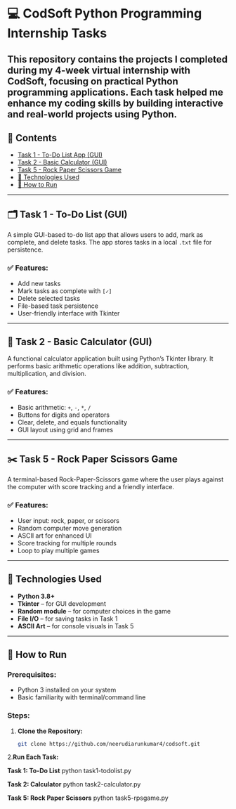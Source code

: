 # 💻 CodSoft Python Programming Internship Tasks

This repository contains the projects I completed during my **4-week virtual internship** with **CodSoft**, focusing on practical Python programming applications. Each task helped me enhance my coding skills by building interactive and real-world projects using Python.
---

## 📁 Contents

- [Task 1 - To-Do List App (GUI)](#task-1---to-do-list-gui)
- [Task 2 - Basic Calculator (GUI)](#task-2---basic-calculator-gui)
- [Task 5 - Rock Paper Scissors Game](#task-4---rock-paper-scissors-game)
- [🔧 Technologies Used](#-technologies-used)
- [🚀 How to Run](#-how-to-run)
---

## 🗂 Task 1 - To-Do List (GUI)

A simple GUI-based to-do list app that allows users to add, mark as complete, and delete tasks. The app stores tasks in a local `.txt` file for persistence.

### ✅ Features:
- Add new tasks
- Mark tasks as complete with `[✓]`
- Delete selected tasks
- File-based task persistence
- User-friendly interface with Tkinter

---

## 🧮 Task 2 - Basic Calculator (GUI)

A functional calculator application built using Python’s Tkinter library. It performs basic arithmetic operations like addition, subtraction, multiplication, and division.

### ✅ Features:
- Basic arithmetic: `+`, `-`, `*`, `/`
- Buttons for digits and operators
- Clear, delete, and equals functionality
- GUI layout using grid and frames

---

## ✂️ Task 5 - Rock Paper Scissors Game

A terminal-based Rock-Paper-Scissors game where the user plays against the computer with score tracking and a friendly interface.

### ✅ Features:
- User input: rock, paper, or scissors
- Random computer move generation
- ASCII art for enhanced UI
- Score tracking for multiple rounds
- Loop to play multiple games

---

## 🔧 Technologies Used

- **Python 3.8+**
- **Tkinter** – for GUI development
- **Random module** – for computer choices in the game
- **File I/O** – for saving tasks in Task 1
- **ASCII Art** – for console visuals in Task 5

---

## 🚀 How to Run

### Prerequisites:
- Python 3 installed on your system
- Basic familiarity with terminal/command line

### Steps:

1. **Clone the Repository:**
   ```bash
   git clone https://github.com/neerudiarunkumar4/codsoft.git
   
2.**Run Each Task:**

  **Task 1: To-Do List**
python task1-todolist.py

  **Task 2: Calculator**
python task2-calculator.py

  **Task 5: Rock Paper Scissors**
python task5-rpsgame.py
